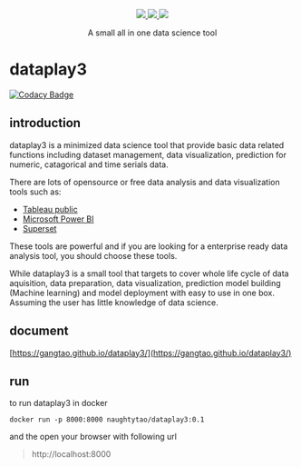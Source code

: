 <p align="center">
  <a href="https://github.com/gangtao/dataplay3/issues">
    <img src="https://img.shields.io/github/issues/gangtao/dataplay3.svg">
  </a>
  <a href="https://github.com/gangtao/dataplay3/network">
    <img src="https://img.shields.io/github/forks/gangtao/dataplay3.svg">
  </a>
  <a href="https://github.com/gangtao/dataplay3/stargazers">
    <img src="https://img.shields.io/github/stars/gangtao/dataplay3.svg">
  </a>
</p>

<p align="center">
  A small all in one data science tool
</p>

# dataplay3

[![Codacy Badge](https://api.codacy.com/project/badge/Grade/8e46d2bc99bc4dad990af063c26efb00)](https://app.codacy.com/app/gangtao/dataplay3?utm_source=github.com&utm_medium=referral&utm_content=gangtao/dataplay3&utm_campaign=Badge_Grade_Settings)

## introduction
dataplay3 is a minimized data science tool that provide basic data related functions including dataset management, data visualization, prediction for numeric, catagorical and time serials data.

There are lots of opensource or free data analysis and data visualization tools such as:
- [Tableau public ](http://uiw.gitee.io/react-markdown-editor/)
- [Microsoft Power BI](https://powerbi.microsoft.com/en-us/)
- [Superset](https://github.com/apache/incubator-superset)

These tools are powerful and if you are looking for a enterprise ready data analysis tool, you should choose these tools.

While dataplay3 is a small tool that targets to cover whole life cycle of data aquisition, data preparation, data visualization, prediction model building (Machine learning) and model deployment with easy to use in one box.  Assuming the user has little knowledge of data science. 

## document
[https://gangtao.github.io/dataplay3/](https://gangtao.github.io/dataplay3/)

## run
to run dataplay3 in docker
```
docker run -p 8000:8000 naughtytao/dataplay3:0.1
```
and the open your browser with following url 
> http://localhost:8000
